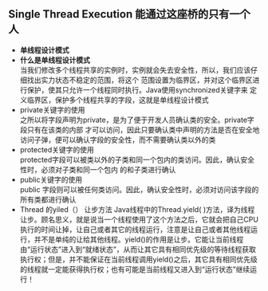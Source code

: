 ## Single Thread Execution 能通过这座桥的只有一个人

* **单线程设计模式**
* **什么是单线程设计模式** </br>
  当我们修改多个线程共享的实例时，实例就会失去安全性，所以，我们应该仔细找出实力状态不稳定的范围，将这个
  范围设置为临界区，并对这个临界区进行保护，使其只允许一个线程同时执行。Java使用synchronized关键字来
  定义临界区，保护多个线程共享的字段，这就是单线程设计模式
* private关键字的使用</br>
  之所以将字段声明为private，是为了便于开发人员确认类的安全。private字段只有在该类的内部
  才可以访问，因此只要确认类中声明的方法是否在安全地访问子弹，便可以确认字段的安全性，而不需要确认类以外的类
* protected关键字的使用</br>
  protected字段可以被类以外的子类和同一个包内的类访问。因此，确认安全性时，必须对子类和同一个包内
  的和子类进行确认
* public关键字的使用</br>
  public 字段则可以被任何类访问。因此，确认安全性时，必须对访问该字段的所有类都进行确认
* Thread 的yiled（） 让步方法
  Java线程中的Thread.yield( )方法，译为线程让步。顾名思义，就是说当一个线程使用了这个方法之后，它就会把自己CPU执行的时间让掉，让自己或者其它的线程运行，注意是让自己或者其他线程运行，并不是单纯的让给其他线程。yield()的作用是让步。它能让当前线程由“运行状态”进入到“就绪状态”，从而让其它具有相同优先级的等待线程获取执行权；但是，并不能保证在当前线程调用yield()之后，其它具有相同优先级的线程就一定能获得执行权；也有可能是当前线程又进入到“运行状态”继续运行！
  
    
   
